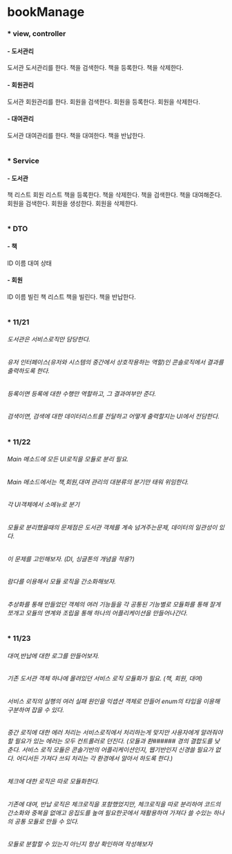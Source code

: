 # bookManage

### * view, controller
#### - 도서관리
도서관
도서관리를 한다.
책을 검색한다.
책을 등록한다.
책을 삭제한다.

#### - 회원관리
도서관
회원관리를 한다.
회원을 검색한다.
회원을 등록한다.
회원을 삭제한다.

#### - 대여관리
도서관
대여관리를 한다.
책을 대여한다.
책을 반납한다.

#

### * Service
#### - 도서관
책 리스트
회원 리스트
책을 등록한다.
책을 삭제한다.
책을 검색한다.
책을 대여해준다.
회원을 검색한다.
회원을 생성한다.
회원을 삭제한다.

#

### * DTO
#### - 책
  ID
  이름
  대여 상태

#### - 회원
  ID
  이름
  빌린 책 리스트
  책을 빌린다.
  책을 반납한다.

#

### * 11/21

###### 도서관은 서비스로직만 담당한다.
###### 유저 인터페이스(유저와 시스템의 중간에서 상호작용하는 역할)인 콘솔로직에서 결과를 출력하도록 한다.

###### 등록이면 등록에 대한 수행만 역할하고, 그 결과여부만 준다.
###### 검색이면, 검색에 대한 데이터리스트를 전달하고 어떻게 출력할지는 UI에서 전담한다.

#

### * 11/22

###### Main 메소드에 모든 UI로직을 모듈로 분리 필요.
###### Main 메소드에서는 책,회원,대여 관리의 대분류의 분기만 태워 위임한다.
###### 각 UI객체에서 소메뉴로 분기

###### 모듈로 분리했을때의 문제점은 도서관 객체를 계속 넘겨주는문제, 데이터의 일관성이 있다.
###### 이 문제를 고민해보자. (DI, 싱글톤의 개념을 적용?)
###### 람다를 이용해서 모듈 로직을 간소화해보자.

###### 추상화를 통해 만들었던 객체의 여러 기능들을 각 공통된 기능별로 모듈화를 통해 잘게 쪼개고 모듈의 연계와 조립을 통해 하나의 어플리케이션을 만들어나간다.

#

### * 11/23

###### 대여,반납에 대한 로그를 만들어보자.
###### 기존 도서관 객체 하나에 몰려있던 서비스 로직 모듈화가 필요. (책, 회원, 대여)

###### 서비스 로직의 실행의 여러 실패 원인을 익셉션 객체로 만들어 enum의 타입을 이용해 구분하여 잡을 수 있다.
###### 중간 로직에 대한 에러 처리는 서비스로직에서 처리하는게 맞지만 사용자에게 알려줘야할 필요가 있는 에러는 모두 컨트롤러로 던진다. (모듈과 환###### 경의 결합도를 낮춘다. 서비스 로직 모듈은 콘솔기반의 어플리케이션인지, 웹기반인지 신경쓸 필요가 없다. 어디서든 가져다 쓰되 처리는 각 환경에서 알아서 하도록 한다.)

###### 체크에 대한 로직은 따로 모듈화한다.
###### 기존에 대여, 반납 로직은 체크로직을 포함했었지만, 체크로직을 따로 분리하여 코드의 간소화와 중복을 없애고 응집도를 높여 필요한곳에서 재활용하여 가져다 쓸 수있는 하나의 공통 모듈로 만들 수 있다. 

###### 모듈로 분할할 수 있는지 아닌지 항상 확인하며 작성해보자

